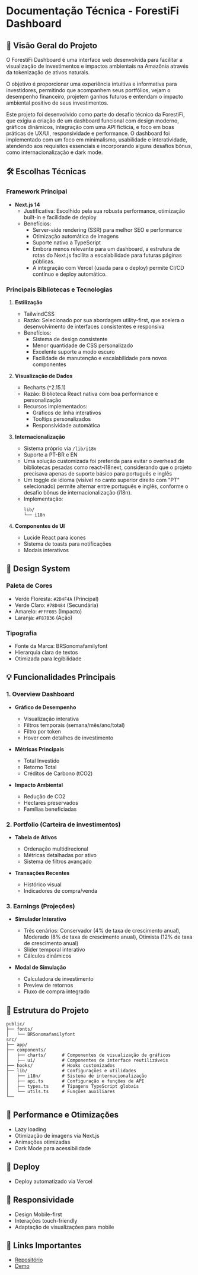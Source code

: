# Documentação Técnica - ForestiFi Dashboard

## 🌳 Visão Geral do Projeto
O ForestiFi Dashboard é uma interface web desenvolvida para facilitar a visualização de investimentos e impactos ambientais na Amazônia através da tokenização de ativos naturais. 

O objetivo é proporcionar uma experiência intuitiva e informativa para investidores, permitindo que acompanhem seus portfólios, vejam o desempenho financeiro, projetem ganhos futuros e entendam o impacto ambiental positivo de seus investimentos.

Este projeto foi desenvolvido como parte do desafio técnico da ForestiFi, que exigiu a criação de um dashboard funcional com design moderno, gráficos dinâmicos, integração com uma API fictícia, e foco em boas práticas de UX/UI, responsividade e performance. O dashboard foi implementado com um foco em minimalismo, usabilidade e interatividade, atendendo aos requisitos essenciais e incorporando alguns desafios bônus, como internacionalização e dark mode.

## 🛠 Escolhas Técnicas

### Framework Principal
- **Next.js 14**
  - Justificativa: Escolhido pela sua robusta performance, otimização built-in e facilidade de deploy
  - Benefícios:
    - Server-side rendering (SSR) para melhor SEO e performance
    - Otimização automática de imagens
    - Suporte nativo a TypeScript
    - Embora menos relevante para um dashboard, a estrutura de rotas do Next.js facilita a escalabilidade para futuras páginas públicas.
    - A integração com Vercel (usada para o deploy) permite CI/CD contínuo e deploy automático.

### Principais Bibliotecas e Tecnologias
1. **Estilização**
   - TailwindCSS
   - Razão: Selecionado por sua abordagem utility-first, que acelera o desenvolvimento de interfaces consistentes e responsiva
   - Benefícios:
     - Sistema de design consistente
     - Menor quantidade de CSS personalizado
     - Excelente suporte a modo escuro
     - Facilidade de manutenção e escalabilidade para novos componentes

2. **Visualização de Dados**
   - Recharts (^2.15.1)
   - Razão: Biblioteca React nativa com boa performance e personalização
   - Recursos implementados:
     - Gráficos de linha interativos
     - Tooltips personalizados
     - Responsividade automática

3. **Internacionalização**
   - Sistema próprio via `/lib/i18n`
   - Suporte a PT-BR e EN
   - Uma solução customizada foi preferida para evitar o overhead de bibliotecas pesadas como react-i18next, considerando que o projeto precisava apenas de suporte básico para português e inglês
   - Um toggle de idioma (visível no canto superior direito com "PT" selecionado) permite alternar entre português e inglês, conforme o desafio bônus de internacionalização (i18n).
   - Implementação:
     ```
     lib/
     └── i18n
     ```

4. **Componentes de UI**
   - Lucide React para ícones
   - Sistema de toasts para notificações
   - Modais interativos

## 🎨 Design System

### Paleta de Cores
- Verde Floresta: `#2D4F4A` (Principal)
- Verde Claro: `#78D484` (Secundária)
- Amarelo: `#FFF085` (Impacto)
- Laranja: `#F87B36` (Ação)

### Tipografia
- Fonte da Marca: BRSonomafamilyfont
- Hierarquia clara de textos
- Otimizada para legibilidade

## 💡 Funcionalidades Principais

### 1. Overview Dashboard
- **Gráfico de Desempenho**
  - Visualização interativa
  - Filtros temporais (semana/mês/ano/total)
  - Filtro por token
  - Hover com detalhes de investimento

- **Métricas Principais**
  - Total Investido
  - Retorno Total
  - Créditos de Carbono (tCO2)

- **Impacto Ambiental**
  - Redução de CO2
  - Hectares preservados
  - Famílias beneficiadas

### 2. Portfolio (Carteira de investimentos)
- **Tabela de Ativos**
  - Ordenação multidirecional
  - Métricas detalhadas por ativo
  - Sistema de filtros avançado

- **Transações Recentes**
  - Histórico visual
  - Indicadores de compra/venda

### 3. Earnings (Projeções)
- **Simulador Interativo**
  - Três cenários: Conservador (4% de taxa de crescimento anual), Moderado (8% de taxa de crescimento anual), Otimista (12% de taxa de crescimento anual)
  - Slider temporal interativo
  - Cálculos dinâmicos

- **Modal de Simulação**
  - Calculadora de investimento
  - Preview de retornos
  - Fluxo de compra integrado

## 📁 Estrutura do Projeto

```
public/
├── fonts/
│   └── BRSonomafamilyfont
src/
├── app/
├── components/
│   ├── charts/      # Componentes de visualização de gráficos
│   ├── ui/          # Componentes de interface reutilizáveis
├── hooks/           # Hooks customizados
├── lib/             # Configurações e utilidades
│   ├── i18n/        # Sistema de internacionalização
│   ├── api.ts       # Configuração e funções de API
│   ├── types.ts     # Tipagens TypeScript globais
│   └── utils.ts     # Funções auxiliares 
└──
```

## 🚀 Performance e Otimizações
- Lazy loading
- Otimização de imagens via Next.js
- Animações otimizadas
- Dark Mode para acessibilidade

## 🔄 Deploy
- Deploy automatizado via Vercel

## 📱 Responsividade
- Design Mobile-first
- Interações touch-friendly
- Adaptação de visualizações para mobile

## 🔗 Links Importantes
- [Repositório](https://github.com/Camille846/dashboard-forestifi)
- [Demo](https://dashboard-forestifi.vercel.app/)